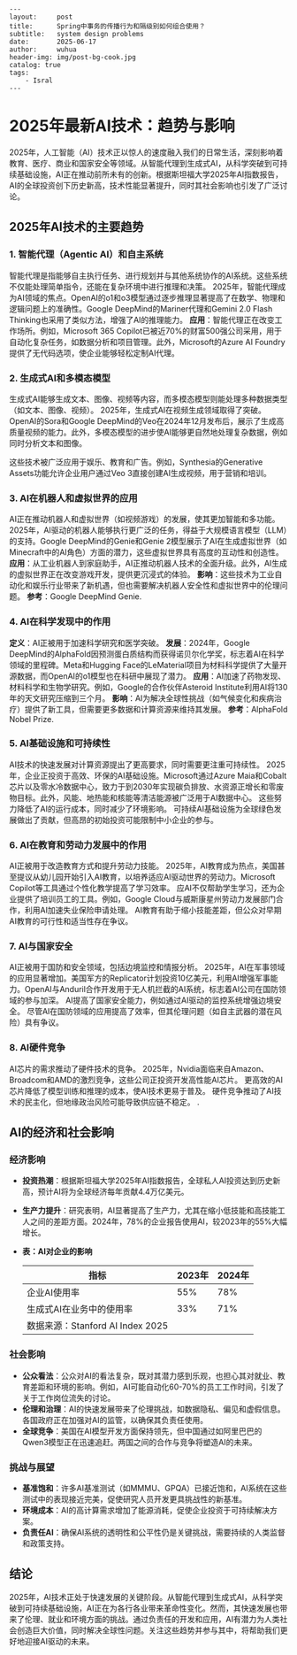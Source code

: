     ---
    layout:     post
    title:      Spring中事务的传播行为和隔级别如何组合使用？
    subtitle:   system design problems
    date:       2025-06-17
    author:     wuhua
    header-img: img/post-bg-cook.jpg
    catalog: true
    tags:
        - Isral
    ---





# 2025年最新AI技术：趋势与影响

2025年，人工智能（AI）技术正以惊人的速度融入我们的日常生活，深刻影响着教育、医疗、商业和国家安全等领域。从智能代理到生成式AI，从科学突破到可持续基础设施，AI正在推动前所未有的创新。根据斯坦福大学2025年AI指数报告，AI的全球投资创下历史新高，技术性能显著提升，同时其社会影响也引发了广泛讨论。



## 2025年AI技术的主要趋势

### 1. 智能代理（Agentic AI）和自主系统

智能代理是指能够自主执行任务、进行规划并与其他系统协作的AI系统。这些系统不仅能处理简单指令，还能在复杂环境中进行推理和决策。
2025年，智能代理成为AI领域的焦点。OpenAI的o1和o3模型通过逐步推理显著提高了在数学、物理和逻辑问题上的准确性。Google DeepMind的Mariner代理和Gemini 2.0 Flash Thinking也采用了类似方法，增强了AI的推理能力。
**应用**：智能代理正在改变工作场所。例如，Microsoft 365 Copilot已被近70%的财富500强公司采用，用于自动化复杂任务，如数据分析和项目管理。此外，Microsoft的Azure AI Foundry提供了无代码选项，使企业能够轻松定制AI代理。

### 2. 生成式AI和多模态模型

生成式AI能够生成文本、图像、视频等内容，而多模态模型则能处理多种数据类型（如文本、图像、视频）。
2025年，生成式AI在视频生成领域取得了突破。OpenAI的Sora和Google DeepMind的Veo在2024年12月发布后，展示了生成高质量视频的能力。此外，多模态模型的进步使AI能够更自然地处理复杂数据，例如同时分析文本和图像。

这些技术被广泛应用于娱乐、教育和广告。例如，Synthesia的Generative Assets功能允许企业用户通过Veo 3直接创建AI生成视频，用于营销和培训。


### 3. AI在机器人和虚拟世界的应用

AI正在推动机器人和虚拟世界（如视频游戏）的发展，使其更加智能和多功能。
2025年，AI驱动的机器人能够执行更广泛的任务，得益于大规模语言模型（LLM）的支持。Google DeepMind的Genie和Genie 2模型展示了AI在生成虚拟世界（如Minecraft中的AI角色）方面的潜力，这些虚拟世界具有高度的互动性和创造性。
**应用**：从工业机器人到家庭助手，AI正推动机器人技术的全面升级。此外，AI生成的虚拟世界正在改变游戏开发，提供更沉浸式的体验。
**影响**：这些技术为工业自动化和娱乐行业带来了新机遇，但也需要解决机器人安全性和虚拟世界中的伦理问题。
**参考**：Google DeepMind Genie.

### 4. AI在科学发现中的作用

**定义**：AI正被用于加速科学研究和医学突破。
**发展**：2024年，Google DeepMind的AlphaFold因预测蛋白质结构而获得诺贝尔化学奖，标志着AI在科学领域的里程碑。Meta和Hugging Face的LeMaterial项目为材料科学提供了大量开源数据，而OpenAI的o1模型也在科研中展现了潜力。
**应用**：AI加速了药物发现、材料科学和生物学研究。例如，Google的合作伙伴Asteroid Institute利用AI将130年的天文研究压缩到三个月。
**影响**：AI为解决全球性挑战（如气候变化和疾病治疗）提供了新工具，但需要更多数据和计算资源来维持其发展。
**参考**：AlphaFold Nobel Prize.

### 5. AI基础设施和可持续性

AI技术的快速发展对计算资源提出了更高要求，同时需要更注重可持续性。
2025年，企业正投资于高效、环保的AI基础设施。Microsoft通过Azure Maia和Cobalt芯片以及零水冷数据中心，致力于到2030年实现碳负排放、水资源正增长和零废物目标。此外，风能、地热能和核能等清洁能源被广泛用于AI数据中心。
这些努力降低了AI的运行成本，同时减少了环境影响。
可持续AI基础设施为全球绿色发展做出了贡献，但高昂的初始投资可能限制中小企业的参与。

### 6. AI在教育和劳动力发展中的作用

AI正被用于改造教育方式和提升劳动力技能。
2025年，AI教育成为热点，美国甚至提议从幼儿园开始引入AI教育，以培养适应AI驱动世界的劳动力。Microsoft Copilot等工具通过个性化教学提高了学习效率。
应AI不仅帮助学生学习，还为企业提供了培训员工的工具。例如，Google Cloud与威斯康星州劳动力发展部门合作，利用AI加速失业保险申请处理。
AI教育有助于缩小技能差距，但公众对早期AI教育的可行性和适当性存在争议。


### 7. AI与国家安全

AI正被用于国防和安全领域，包括边境监控和情报分析。
2025年，AI在军事领域的应用显著增加。美国军方的Replicator计划投资10亿美元，利用AI增强军事能力。OpenAI与Anduril合作开发用于无人机拦截的AI系统，标志着AI公司在国防领域的参与加深。
AI提高了国家安全能力，例如通过AI驱动的监控系统增强边境安全。
尽管AI在国防领域的应用提高了效率，但其伦理问题（如自主武器的潜在风险）具有争议。

### 8. AI硬件竞争

AI芯片的需求推动了硬件技术的竞争。
2025年，Nvidia面临来自Amazon、Broadcom和AMD的激烈竞争，这些公司正投资开发高性能AI芯片。
更高效的AI芯片降低了模型训练和推理的成本，使AI技术更易于普及。
硬件竞争推动了AI技术的民主化，但地缘政治风险可能导致供应链不稳定。
.

## AI的经济和社会影响

### 经济影响

- **投资热潮**：根据斯坦福大学2025年AI指数报告，全球私人AI投资达到历史新高，预计AI将为全球经济每年贡献4.4万亿美元。

- **生产力提升**：研究表明，AI显著提高了生产力，尤其在缩小低技能和高技能工人之间的差距方面。2024年，78%的企业报告使用AI，较2023年的55%大幅增长。

- **表：AI对企业的影响**

  | **指标**                         | **2023年** | **2024年** |
  | -------------------------------- | ---------- | ---------- |
  | 企业AI使用率                     | 55%        | 78%        |
  | 生成式AI在业务中的使用率         | 33%        | 71%        |
  | 数据来源：Stanford AI Index 2025 |            |            |

### 社会影响

- **公众看法**：公众对AI的看法复杂，既对其潜力感到乐观，也担心其对就业、教育差距和环境的影响。例如，AI可能自动化60-70%的员工工作时间，引发了关于工作岗位流失的讨论。
- **伦理和治理**：AI的快速发展带来了伦理挑战，如数据隐私、偏见和虚假信息。各国政府正在加强对AI的监管，以确保其负责任使用。
- **全球竞争**：美国在AI模型开发方面保持领先，但中国通过如阿里巴巴的Qwen3模型正在迅速追赶。两国之间的合作与竞争将塑造AI的未来。

### 挑战与展望

- **基准饱和**：许多AI基准测试（如MMMU、GPQA）已接近饱和，AI系统在这些测试中的表现接近完美，促使研究人员开发更具挑战性的新基准。
- **环境成本**：AI的高计算需求增加了能源消耗，促使企业投资于可持续解决方案。
- **负责任AI**：确保AI系统的透明性和公平性仍是关键挑战，需要持续的人类监督和政策支持。

## 结论

2025年，AI技术正处于快速发展的关键阶段。从智能代理到生成式AI，从科学突破到可持续基础设施，AI正在为各行各业带来革命性变化。然而，其快速发展也带来了伦理、就业和环境方面的挑战。通过负责任的开发和应用，AI有潜力为人类社会创造巨大价值，同时解决全球性问题。关注这些趋势并参与其中，将帮助我们更好地迎接AI驱动的未来。